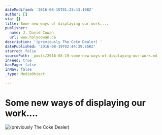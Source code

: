 ```yaml
---
dateModified: '2016-08-19T01:23:43.108Z'
author: []
via: {}
title: Some new ways of displaying our work....
publisher:
  name: J. David Cowan
  url: www.holycowan.ca
description: '(previously The Coke Dealer) '
datePublished: '2016-08-19T02:44:39.550Z'
starred: false
sourcePath: _posts/2016-08-19-some-new-ways-of-displaying-our-work.md
inFeed: true
hasPage: false
inNav: false
_type: MediaObject

---
```

# Some new ways of displaying our work....
![(previously The Coke Dealer) ](https://the-grid-user-content.s3-us-west-2.amazonaws.com/24a15263-bb57-4905-a8db-69438328fc08.jpg)